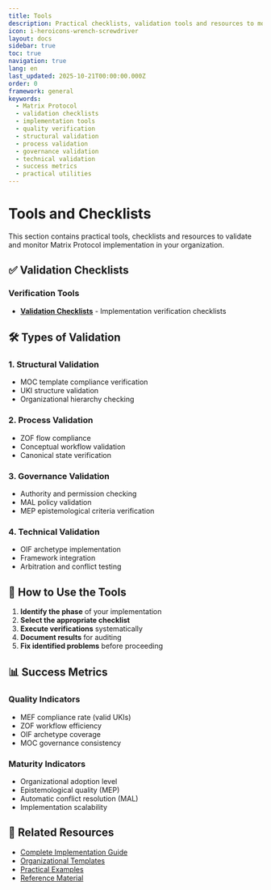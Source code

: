 ```yaml
---
title: Tools
description: Practical checklists, validation tools and resources to monitor Matrix Protocol implementation
icon: i-heroicons-wrench-screwdriver
layout: docs
sidebar: true
toc: true
navigation: true
lang: en
last_updated: 2025-10-21T00:00:00.000Z
order: 0
framework: general
keywords:
  - Matrix Protocol
  - validation checklists
  - implementation tools
  - quality verification
  - structural validation
  - process validation
  - governance validation
  - technical validation
  - success metrics
  - practical utilities
---
```

# Tools and Checklists

This section contains practical tools, checklists and resources to validate and monitor Matrix Protocol implementation in your organization.

## ✅ Validation Checklists

### Verification Tools
- **[Validation Checklists](./validation-checklists)** - Implementation verification checklists

## 🛠️ Types of Validation

### 1. Structural Validation
- MOC template compliance verification
- UKI structure validation
- Organizational hierarchy checking

### 2. Process Validation
- ZOF flow compliance
- Conceptual workflow validation
- Canonical state verification

### 3. Governance Validation
- Authority and permission checking
- MAL policy validation
- MEP epistemological criteria verification

### 4. Technical Validation
- OIF archetype implementation
- Framework integration
- Arbitration and conflict testing

## 🎯 How to Use the Tools

1. **Identify the phase** of your implementation
2. **Select the appropriate checklist**
3. **Execute verifications** systematically
4. **Document results** for auditing
5. **Fix identified problems** before proceeding

## 📊 Success Metrics

### Quality Indicators
- MEF compliance rate (valid UKIs)
- ZOF workflow efficiency
- OIF archetype coverage
- MOC governance consistency

### Maturity Indicators
- Organizational adoption level
- Epistemological quality (MEP)
- Automatic conflict resolution (MAL)
- Implementation scalability

## 📖 Related Resources

- [Complete Implementation Guide](..)
- [Organizational Templates](../templates)
- [Practical Examples](../examples)
- [Reference Material](../reference)